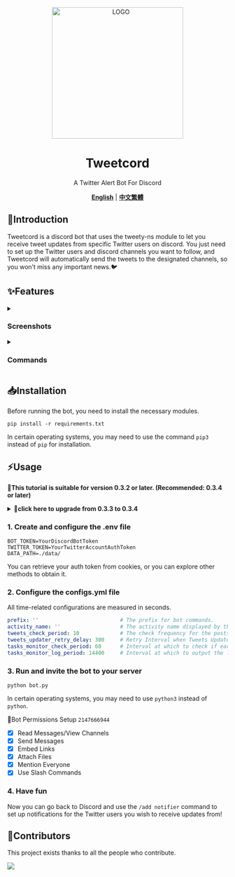 <div align="center">

<img alt="LOGO" src="https://i.imgur.com/WKXJDZL.png" width="300" height="300" />
  
# Tweetcord

A Twitter Alert Bot For Discord

[**English**](./README.md) | [**中文繁體**](./README_zh.md)

</div>

## 📝Introduction

Tweetcord is a discord bot that uses the tweety-ns module to let you receive tweet updates from specific Twitter users on discord. You just need to set up the Twitter users and discord channels you want to follow, and Tweetcord will automatically send the tweets to the designated channels, so you won’t miss any important news.🐦

## ✨Features

<details>
   <summary>

### Screenshots

   </summary>
👇When the followed user posts a new tweet, your server will also receive a notification.

![](https://i.imgur.com/SXITM0a.png)

</details>

<details>
   <summary>

### Commands

   </summary>

👉 `/add notifier` `username` `channel` | `mention`

| parameters | types | descriptions |
| --------- | ----- | ----------- |
| `username` | str | The username of the twitter user you want to turn on notifications for |
| `channel` | discord.TextChannel | The channel to which the bot delivers notifications |
| `mention` | discord.Role | The role to mention when notifying |

👉 `/remove notifier` `username` `channel`

| parameters | types | descriptions |
| --------- | ----- | ----------- |
| `username` | str | The username of the twitter user you want to turn off notifications for |
| `channel` | discord.TextChannel | The channel which set to delivers notifications |

</details>

## 📥Installation

Before running the bot, you need to install the necessary modules.

```shell
pip install -r requirements.txt
```

In certain operating systems, you may need to use the command `pip3` instead of `pip` for installation.

## ⚡Usage

**📢This tutorial is suitable for version 0.3.2 or later. (Recommended: 0.3.4 or later)**

<details>
   <summary><b>📌click here to upgrade from 0.3.3 to 0.3.4</b></summary>

Because the database structure has been updated, you must use the following code to update the database structure.

```py
from dotenv import load_dotenv
import os
import sqlite3

load_dotenv()

conn = sqlite3.connect(f"{os.getenv('DATA_PATH')}tracked_accounts.db")
cursor = conn.cursor()

cursor.execute('ALTER TABLE notification ADD enabled INTEGER DEFAULT 1')

conn.commit()
conn.close()
```

</details>

### 1. Create and configure the .env file

```env
BOT_TOKEN=YourDiscordBotToken
TWITTER_TOKEN=YourTwitterAccountAuthToken
DATA_PATH=./data/
```

You can retrieve your auth token from cookies, or you can explore other methods to obtain it.

### 2. Configure the configs.yml file

All time-related configurations are measured in seconds.

```yml
prefix: ''                          # The prefix for bot commands.
activity_name: ''                   # The activity name displayed by the bot.
tweets_check_period: 10             # The check frequency for the posts (it is not recommended to set this value too low to avoid rate limiting).
tweets_updater_retry_delay: 300     # Retry Interval when Tweets Updater encounters exceptions (e.g., rate limitations).
tasks_monitor_check_period: 60      # Interval at which to check if each tasks is functioning properly, and if a task has stopped, attempt a restart.
tasks_monitor_log_period: 14400     # Interval at which to output the list of currently running tasks to the execution log.
```

### 3. Run and invite the bot to your server

```shell
python bot.py
```

In certain operating systems, you may need to use `python3` instead of `python`.

🔧Bot Permissions Setup `2147666944`

- [x] Read Messages/View Channels
- [x] Send Messages
- [x] Embed Links
- [x] Attach Files
- [x] Mention Everyone
- [x] Use Slash Commands

### 4. Have fun

Now you can go back to Discord and use the `/add notifier` command to set up notifications for the Twitter users you wish to receive updates from!

## 💪Contributors

This project exists thanks to all the people who contribute.

[![](https://contrib.rocks/image?repo=Yuuzi261/Tweetcord)](https://github.com/Yuuzi261/Tweetcord/graphs/contributors)
